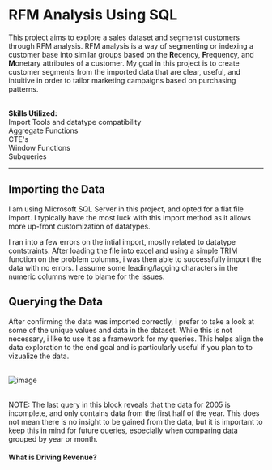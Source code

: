 # RFM Analysis Using SQL

This project aims to explore a sales dataset and segmenst customers through RFM analysis. RFM analysis is a way of segmenting or indexing a customer base into similar groups based on the <b>R</b>ecency, 
<b>F</b>requency, and 
<b>M</b>onetary attributes of a customer. My goal in this project is to create customer segments from the imported data that are clear, useful, and intuitive in order to tailor marketing campaigns based on purchasing patterns.


<br><b>Skills Utilized:<br></b>
Import Tools and datatype compatibility<br>
Aggregate Functions<br>
CTE's<br>
Window Functions<br>
Subqueries
 
---

## Importing the Data

I am using Microsoft SQL Server in this project, and opted for a flat file import. I typically have the most luck with this import method as it allows more up-front customization of datatypes.

I ran into a few errors on the intial import, mostly related to datatype contstraints. After loading the file into excel and using a simple TRIM function on the problem columns, i was then able to successfully import 
the data with no errors. I assume some leading/lagging characters in the numeric columns were to blame for the issues.






## Querying the Data
After confirming the data was imported correctly, i prefer to take a look at some of the unique values and data in the dataset. While this is not necessary, i like to use it as a framework for my queries. This helps align the data exploration to the end goal and is particularly useful if you plan to to vizualize the data. <br><br>

![image](https://github.com/Gmindedahl/sql_rfm/assets/132941581/14202c20-a458-4001-9b2d-52172e5444cc)<br><br>

NOTE: The last query in this block reveals that the data for 2005 is incomplete, and only contains data from the first half of the year. This does not mean there is no insight to be gained from the data, but it is important to keep this in mind for future queries, especially when comparing data grouped by year or month.<br>

#### What is Driving Revenue?




